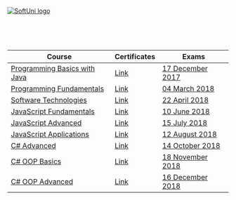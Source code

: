 <a href="https://softuni.bg/trainings/courses" rel="Courses" target="_blank" >  ![SoftUni logo][logo] <a/>

[logo]: http://innovationstarterbox.bg/wp-content/uploads/2016/05/Softuni_logo_trasparent.png "SoftUni Logo"

<br/>
<br/>
<br/>

|**Course**|**Certificates**|**Exams**|
|---|---|---|
|<a href="https://softuni.bg/trainings/1772/programming-basics-with-java-october-2017" > Programming Basics with Java</a>   | <a href="https://softuni.bg/certificates/details/50222/8bd006f6" target="_blank" > Link</a> | <a href="#" >17 December 2017</a> |
|<a href="https://softuni.bg/trainings/1786/programming-fundamentals-january-2018" target="_blank" > Programming Fundamentals  </a>| <a href="https://softuni.bg/certificates/details/51867/a3538ed8" target="_blank" > Link</a> | <a href="https://github.com/vdamov/softuni-software-engineering/tree/master/programming-fundamentals/Programming%20Fundamentals%20Exam%20-%20January%202018" >04 March 2018</a> |
|<a href="https://softuni.bg/trainings/1787/software-technologies-march-2018" target="_blank" > Software Technologies  </a> | <a href="https://softuni.bg/certificates/details/54186/f2bcd1ea" target="_blank" > Link</a> | <a href="https://github.com/vdamov/softuni-software-engineering/tree/master/software-technologies/Software%20Technologies%20Exam%20-%20March%20%202018" >22 April 2018</a> |
|<a href="https://softuni.bg/trainings/1968/js-fundamentals-may-2018" target="_blank" > JavaScript Fundamentals  </a> | <a href="https://softuni.bg/certificates/details/55003/049bb9ff" target="_blank" > Link</a> | <a href="https://github.com/vdamov/softuni-software-engineering/tree/master/javascript-fundamentals/JS%20Fundamentals%20Exam%20-%2010%20June%202018" >10 June 2018</a> |
|<a href="https://softuni.bg/trainings/1969/js-advanced-june-2018" target="_blank" > JavaScript Advanced  </a> | <a href="https://softuni.bg/certificates/details/56100/81cbc158" target="_blank" > Link</a> | <a href="https://github.com/vdamov/softuni-software-engineering/tree/master/javascript-advanced/JS%20Advanced%20Exam%20-%2015%20July%202018" >15 July 2018</a> |
|<a href="https://softuni.bg/trainings/1970/js-applications-july-2018" target="_blank" > JavaScript Applications  </a> | <a href="https://softuni.bg/certificates/details/57251/b3927969" target="_blank" > Link</a> | <a href="https://github.com/vdamov/softuni-software-engineering/tree/master/javascript-aplications/Exam/Car%20Tube%20-%2012%20August%202018" >12 August 2018</a> |
|<a href="https://softuni.bg/trainings/2092/csharp-advanced-september-2018" target="_blank" > C# Advanced  </a> | <a href="https://softuni.bg/certificates/details/58102/6e428b1b" target="_blank" > Link</a> | <a href="https://github.com/vdamov/softuni-software-engineering/tree/master/csharp-advanced/C%23%20Advanced%20Exam%20-%2014%20October%202018" >14 October 2018</a> |
|<a href="https://softuni.bg/trainings/2084/csharp-oop-basics-october-2018" target="_blank" > C# OOP Basics  </a> | <a href="https://softuni.bg/Certificates/Details/59787/d9ff8a56" target="_blank" > Link</a> | <a href="https://github.com/vdamov/softuni-software-engineering/tree/master/csharp-oop-basic/C%23%20OOP%20Basics%20Exam%20-%2018%20November%202018" >18 November 2018</a> |
|<a href="https://softuni.bg/trainings/2085/csharp-oop-advanced-november-2018" target="_blank" > C# OOP Advanced  </a> | <a href="https://softuni.bg/certificates/details/61276/49c03196" target="_blank" > Link</a> | <a href="https://github.com/vdamov/softuni-software-engineering/tree/master/csharp-oop-advanced/C%23%20OOP%20Advanced%20Exam%20-%2016%20December%202018" >16 December 2018</a> |
